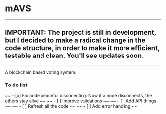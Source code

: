 # mAVS

---
## IMPORTANT: The project is still in development, but I decided to make a radical change in the code structure, in order to make it more efficient, testable and clean. You'll see updates soon.
---

A blockchain based voting system.

### To do list

~~ - [x] Fix node peaceful disconecting: Now if a node disconnects, the others stay alive ~~
~~ - [ ] Improve validations ~~
~~ - [ ] Add API things ~~
~~ - [ ] Refresh all the code ~~
~~ - [ ] Add error handling ~~
